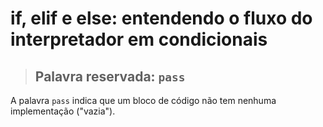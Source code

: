 # if, elif e else: entendendo o fluxo do interpretador em condicionais

> ## **Palavra reservada: `pass`**

A palavra `pass` indica que um bloco de código não tem nenhuma implementação ("vazia").
